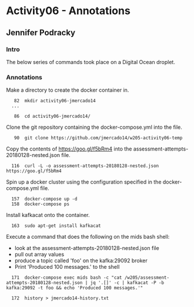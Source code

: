 # Activity06 - Annotations
## Jennifer Podracky

### Intro
The below series of commands took place on a Digital Ocean droplet.

### Annotations

Make a directory to create the docker container in.
```
   82  mkdir activity06-jmercado14
  ...

   86  cd activity06-jmercado14/
```

Clone the git repository containing the docker-compose.yml into the file.
```
   90  git clone https://github.com/jmercado14/w205-activity06-temp
```

Copy the contents of https://goo.gl/f5bRm4 into the assessment-attempts-20180128-nested.json file.
```
  116  curl -L -o assessment-attempts-20180128-nested.json https://goo.gl/f5bRm4
```

Spin up a docker cluster using the configuration specified in the docker-compose.yml file.
```
  157  docker-compose up -d
  158  docker-compose ps
```

Install kafkacat onto the container.
```
  163  sudo apt-get install kafkacat
```

Execute a command that does the following on the mids bash shell:
* look at the assessment-attempts-20180128-nested.json file
* pull out array values
* produce a topic called 'foo' on the kafka:29092 broker
* Print 'Produced 100 messages.' to the shell
```
  171  docker-compose exec mids bash -c "cat /w205/assessment-attempts-20180128-nested.json | jq '.[]' -c | kafkacat -P -b kafka:29092 -t foo && echo 'Produced 100 messages.'"
```

```
  172  history > jmercado14-history.txt
```
